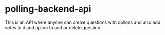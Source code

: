 # polling-backend-api
This is an API where anyone can create questions with options and also add votes to it and option to add or delete question 
